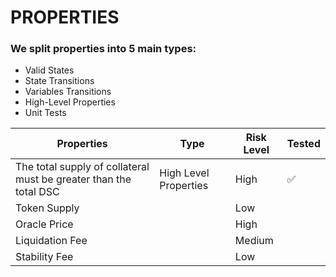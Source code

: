 # PROPERTIES
### We split properties into 5 main types:
- Valid States 
- State Transitions 
- Variables Transitions 
- High-Level Properties 
- Unit Tests

| Properties       | Type        | Risk Level | Tested  |
|------------------|-------------|------------|---------|
| The total supply of collateral must be greater than the total DSC | High Level Properties  | High     | ✅      |
| Token Supply     |   | Low        |        |
| Oracle Price     |   | High       |        |
| Liquidation Fee  |   | Medium     |        |
| Stability Fee    |   | Low        |        |